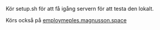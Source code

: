 Kör setup.sh för att få igång servern för att testa den lokalt.

Körs också på [employmeples.magnusson.space](employmeples.magnusson.space)
